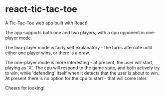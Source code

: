 # react-tic-tac-toe

A Tic-Tac-Toe web app built with React!

The app supports both one and two players, with a cpu opponent in one-player mode.

The two-player mode is fairly self explanatory - the turns alternate until either one player wins, or there is a draw.

The one-player mode is more interesting - at present, the user will start, playing as 'X'. The cpu will respond to the game state, and both actively try to win, while 'defending' itself when it detects that the user is about to win. At present there is no option for the cpu to start - that will come later.

Cheers for looking!
